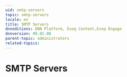 ```yaml
---
uid: smtp-servers
topic: smtp-servers
locale: en
title: SMTP Servers
dnneditions: DNN Platform, Evoq Content,Evoq Engage
dnnversion: 09.02.00
parent-topic: administrators
related-topics:
---
```


# SMTP Servers